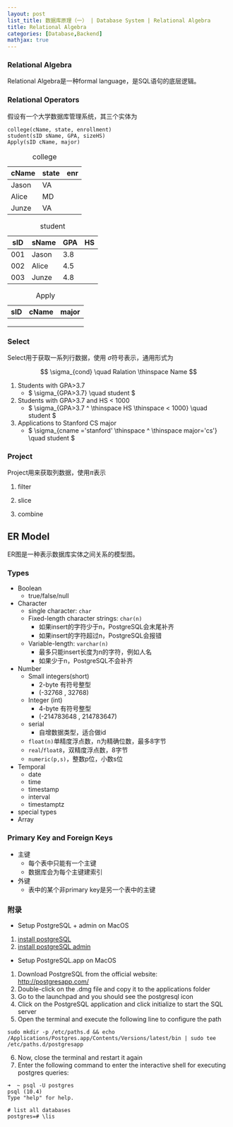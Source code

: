 ```yaml
---
layout: post
list_title: 数据库原理（一） | Database System | Relational Algebra
title: Relational Algebra
categories: [Database,Backend]
mathjax: true
---
```


### Relational Algebra

Relational Algebra是一种formal language，是SQL语句的底层逻辑。

### Relational Operators

假设有一个大学数据库管理系统，其三个实体为

```
college(cName, state, enrollment)
student(sID sName, GPA, sizeHS)
Apply(sID cName, major)
```

<div class="md-flex-h md-flex-no-wrap">
<div>
    <table>
        <caption> college</caption>
        <thead>
            <tr><th>cName</th><th>state</th><th>enr</th></tr>
        </thead>
        <tbody>
            <tr> <td>Jason</td><td>VA</td><td></td></tr>
            <tr><td>Alice</td><td>MD</td><td></td></tr>
            <tr> <td>Junze</td><td>VA</td><td></td></tr>
        </tbody>
    </table> 
</div>
<div class="md-margin-left-6">
    <table>
            <caption> student</caption>
            <thead>
                <tr><th>sID</th><th>sName</th><th>GPA</th><th>HS</th></tr>
            </thead>
            <tbody>
                <tr><td>001</td><td>Jason</td><td>3.8</td><td></td></tr>
                <tr> <td>002</td><td>Alice</td><td>4.5</td><td></td></tr>
                <tr> <td>003</td><td>Junze</td><td>4.8</td><td></td></tr>
            </tbody>
    </table>
</div>
<div class="md-margin-left-6">
    <table>
        <caption> Apply</caption>
        <thead>
            <tr><th>sID</th><th>cName</th><th>major</th></tr>
        </thead>
        <tbody>
            <tr> <td></td><td></td><td></td></tr>
            <tr> <td></td><td></td><td></td></tr>
            <tr> <td></td><td></td><td></td></tr>
        </tbody>
    </table>
</div>
</div>

### Select

Select用于获取一系列行数据，使用 $\sigma$符号表示，通用形式为

$$
\sigma_{cond} \quad Ralation \thinspace Name
$$

1. Students with GPA>3.7
    - $ \sigma_{GPA>3.7} \quad student $
2. Students with GPA>3.7 and HS < 1000
    - $ \sigma_{GPA>3.7 ^ \thinspace HS \thinspace < 1000} \quad student $
3. Applications to Stanford CS major
    - $ \sigma_{cname ='stanford' \thinspace ^ \thinspace major='cs'} \quad student $

### Project

Project用来获取列数据，使用$\pi$表示

1. filter

2. slice

3. combine

## ER Model

ER图是一种表示数据库实体之间关系的模型图。


### Types

- Boolean
    - true/false/null
- Character
    - single character: `char`
    - Fixed-length character strings: `char(n)`
        - 如果insert的字符少于n，PostgreSQL会末尾补齐
        - 如果insert的字符超过n，PostgreSQL会报错
    - Variable-length: `varchar(n)`
        - 最多只能insert长度为n的字符，例如人名
        - 如果少于n，PostgreSQL不会补齐
- Number
    - Small integers(short) 
        - 2-byte 有符号整型
        - (-32768 , 32768)
    - Integer (int)
        - 4-byte 有符号整型
        - (-214783648 , 214783647)
    - serial
        - 自增数据类型，适合做id
    - `float(n)`单精度浮点数，n为精确位数，最多8字节
    - `real`/`float8`，双精度浮点数，8字节
    - `numeric(p,s)`，整数p位，小数s位
- Temporal
    - date
    - time
    - timestamp
    - interval
    - timestamptz
- special types
- Array

### Primary Key and Foreign Keys

- 主键
    - 每个表中只能有一个主键
    - 数据库会为每个主键建索引
- 外键
    - 表中的某个非primary key是另一个表中的主键


### 附录

- Setup PostgreSQL + admin on MacOS

1. [install postgreSQL](https://www.postgresql.org/download/macosx/)
2. [install postgreSQL admin](https://www.pgadmin.org/download/)

- Setup PostgreSQL.app on MacOS

1. Download PostgreSQL from the official website: http://postgresapp.com/
2. Double-click on the .dmg file and copy it to the applications folder
3. Go to the launchpad and you should see the postgresql icon
4. Click on the PostgreSQL application and click initialize to start the SQL server
5. Open the terminal and execute the following line to configure the path

```shell
sudo mkdir -p /etc/paths.d && echo /Applications/Postgres.app/Contents/Versions/latest/bin | sudo tee /etc/paths.d/postgresapp
```

6. Now, close the terminal and restart it again
7. Enter the following command to enter the interactive shell for executing postgres queries: 

```shell
➜  ~ psql -U postgres
psql (10.4)
Type "help" for help.

# list all databases
postgres=# \lis
```


